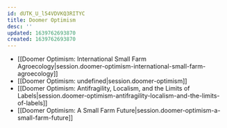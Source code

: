 ```yaml
---
id: dUTK_U_l54VDVKQ3RITYC
title: Doomer Optimism
desc: ''
updated: 1639762693870
created: 1639762693870
---
```


- [[Doomer Optimism:  International Small Farm Agroecology|session.doomer-optimism-international-small-farm-agroecology]]
- [[Doomer Optimism: undefined|session.doomer-optimism]]
- [[Doomer Optimism:  Antifragility, Localism, and the Limits of Labels|session.doomer-optimism-antifragility-localism-and-the-limits-of-labels]]
- [[Doomer Optimism:  A Small Farm Future|session.doomer-optimism-a-small-farm-future]]
